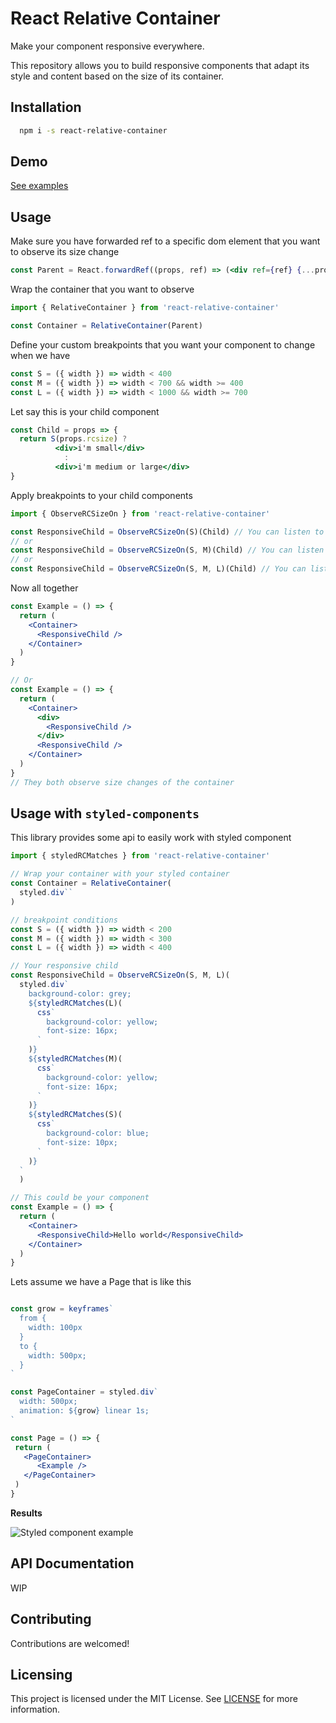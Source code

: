 # **React Relative Container**

Make your component responsive everywhere.

This repository allows you to build responsive components that adapt its style and content based on the size of its container.

## Installation
```sh
  npm i -s react-relative-container
```

## Demo
[See examples](https://codesandbox.io/s/react-relative-container-ymihr)

## Usage

Make sure you have forwarded ref to a specific dom element that you want to observe its size change
```jsx
const Parent = React.forwardRef((props, ref) => (<div ref={ref} {...props} />)
```

Wrap the container that you want to observe
```jsx
import { RelativeContainer } from 'react-relative-container'

const Container = RelativeContainer(Parent)
```

Define your custom breakpoints that you want your component to change when we have
```jsx
const S = ({ width }) => width < 400
const M = ({ width }) => width < 700 && width >= 400
const L = ({ width }) => width < 1000 && width >= 700
```

Let say this is your child component
```jsx
const Child = props => {
  return S(props.rcsize) ? 
          <div>i'm small</div> 
            : 
          <div>i'm medium or large</div>
}
```

Apply breakpoints to your child components
```jsx
import { ObserveRCSizeOn } from 'react-relative-container'

const ResponsiveChild = ObserveRCSizeOn(S)(Child) // You can listen to S only
// or
const ResponsiveChild = ObserveRCSizeOn(S, M)(Child) // You can listen to S and M only
// or
const ResponsiveChild = ObserveRCSizeOn(S, M, L)(Child) // You can listen to S, M and L
```

Now all together

```jsx
const Example = () => {
  return (
    <Container>
      <ResponsiveChild />
    </Container>
  )
}

// Or
const Example = () => {
  return (
    <Container>
      <div>
        <ResponsiveChild />
      </div>
      <ResponsiveChild />
    </Container>
  )
}
// They both observe size changes of the container
```

## Usage with `styled-components`
This library provides some api to easily work with styled component
```jsx
import { styledRCMatches } from 'react-relative-container'

// Wrap your container with your styled container
const Container = RelativeContainer(
  styled.div``
)

// breakpoint conditions
const S = ({ width }) => width < 200
const M = ({ width }) => width < 300
const L = ({ width }) => width < 400

// Your responsive child
const ResponsiveChild = ObserveRCSizeOn(S, M, L)(
  styled.div`
    background-color: grey;
    ${styledRCMatches(L)(
      css`
        background-color: yellow;
        font-size: 16px;
      `
    )}
    ${styledRCMatches(M)(
      css`
        background-color: yellow;
        font-size: 16px;
      `
    )}
    ${styledRCMatches(S)(
      css`
        background-color: blue;
        font-size: 10px;
      `
    )}
  `
  )

// This could be your component
const Example = () => {
  return (
    <Container>
      <ResponsiveChild>Hello world</ResponsiveChild>
    </Container>
  )
}
```

Lets assume we have a Page that is like this
```jsx

const grow = keyframes`
  from {
    width: 100px
  }
  to {
    width: 500px;
  }
`

const PageContainer = styled.div`
  width: 500px;
  animation: ${grow} linear 1s;
`

const Page = () => {
 return (
   <PageContainer>
      <Example />
   </PageContainer>
 )
}
```

**Results**

![Styled component example](https://user-images.githubusercontent.com/15144618/99157663-40a98480-26cb-11eb-92ec-c5e7736e7a96.gif)

## API Documentation
WIP

## Contributing

Contributions are welcomed!

## Licensing

This project is licensed under the MIT License. See [LICENSE](LICENSE) for more information.